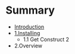 # Summary

* [Introduction](README.md)
* [1.Installing](installing.md)
   * 1.1 Get Construct 2
* 2.Overview

